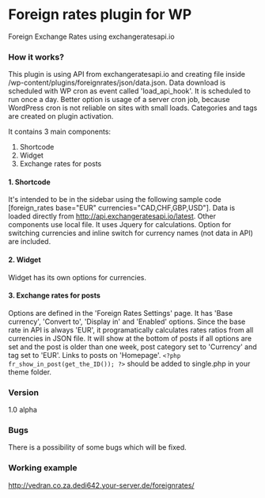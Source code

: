 # Foreign rates plugin for WP
Foreign Exchange Rates using exchangeratesapi.io

### How it works?
This plugin is using API from exchangeratesapi.io and creating file inside /wp-content/plugins/foreignrates/json/data.json. 
Data download is scheduled with WP cron as event called 'load_api_hook'. It is scheduled to run once a day. Better option is usage of a server cron job, because WordPress cron is not reliable on sites with small loads. Categories and tags are created on plugin activation.

It contains 3 main components:

1. Shortcode
2. Widget
3. Exchange rates for posts

#### 1. Shortcode

It's intended to be in the sidebar using the following sample code [foreign_rates base="EUR" currencies="CAD,CHF,GBP,USD"].
Data is loaded directly from http://api.exchangeratesapi.io/latest. Other components use local file. It uses Jquery for calculations. 
Option for switching currencies and inline switch for currency names (not data in API) are included.

#### 2. Widget
Widget has its own options for currencies.

#### 3. Exchange rates for posts
Options are defined in the 'Foreign Rates Settings' page. It has 'Base currency', 'Convert to', 'Display in' and 'Enabled' options. 
Since the base rate in API is always 'EUR', it programatically calculates rates ratios from all currencies in JSON file.
It will show at the bottom of posts if all options are set and the post is older than one week, post category set to 'Currency' and tag set to 'EUR'.
Links to posts on 'Homepage'.
```<?php fr_show_in_post(get_the_ID()); ?>``` should be added to single.php in your theme folder.

### Version
1.0 alpha

### Bugs
There is a possibility of some bugs which will be fixed.

### Working example
http://vedran.co.za.dedi642.your-server.de/foreignrates/
